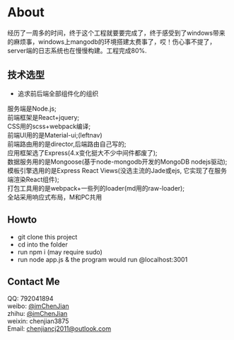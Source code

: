 # About

经历了一周多的时间，终于这个工程就要要完成了，终于感受到了windows带来的麻烦事，windows上mangodb的环境搭建太费事了，哎！伤心事不提了，server端的日志系统也在慢慢构建。工程完成80%.

## 技术选型

* 追求前后端全部组件化的组织

服务端是Node.js;<br />
前端框架是React+jquery;<br />
CSS用的scss+webpack编译;<br />
前端UI用的是Material-ui;(leftnav)<br />
前端路由用的是director,后端路由自己写的;<br />
应用框架选了Express(4.x变化挺大不少中间件都废了);<br />
数据服务用的是Mongoose(基于node-mongodb开发的MongoDB nodejs驱动);<br />
模板引擎选用的是Express React Views(没选主流的Jade或ejs, 它实现了在服务端渲染React组件);<br />
打包工具用的是webpack+一些列的loader(md用的raw-loader);<br />
全站采用响应式布局，M和PC共用

## Howto

* git clone this project
* cd into the folder
* run npm i (may require sudo)
* run node app.js & the program would run @localhost:3001

## Contact Me
QQ: 792041894<br/>
weibo: [@imChenJian](http://weibo.com/2973985050)<br/>
zhihu: [@imChenJian](https://www.zhihu.com/people/imchenjian)<br/>
weixin: chenjian3875<br/>
Email: chenjiancj2011@outlook.com<br/>


